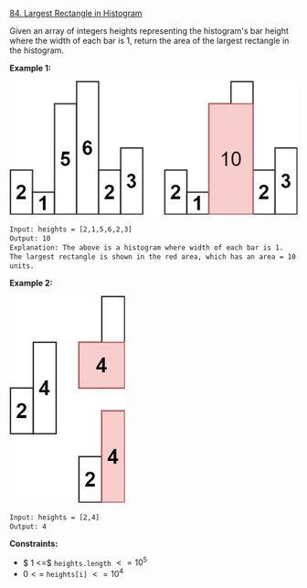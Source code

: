 ﻿[84. Largest Rectangle in Histogram](https://leetcode.com/problems/largest-rectangle-in-histogram/)

Given an array of integers heights representing the histogram's bar height where the width of each bar is 1, return the area of the largest rectangle in the histogram.

__Example 1:__

![image](./../../images/84-largest-rectangle-in-histogram-1.jpg)

    Input: heights = [2,1,5,6,2,3]
    Output: 10
    Explanation: The above is a histogram where width of each bar is 1.
    The largest rectangle is shown in the red area, which has an area = 10 units.

__Example 2:__

![image](./../../images/84-largest-rectangle-in-histogram-2.jpg)

    Input: heights = [2,4]
    Output: 4

__Constraints:__

- $ 1 <=$ `heights.length` $<= 10^5$
- $0 <=$ `heights[i]` $<= 10^4$

